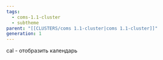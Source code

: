 ```yaml
---
tags:
  - coms-1.1-cluster
  - subtheme
parent: "[[CLUSTERS/coms 1.1-cluster|coms 1.1-cluster]]"
generation: 1
---
```

cal  -  отобразить календарь